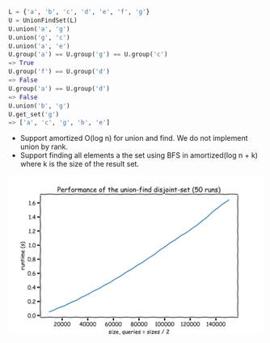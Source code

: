 ```python
L = {'a', 'b', 'c', 'd', 'e', 'f', 'g'}
U = UnionFindSet(L)
U.union('a', 'g')
U.union('g', 'c')
U.union('a', 'e')
U.group('a') == U.group('g') == U.group('c')
=> True
U.group('f') == U.group('d')
=> False
U.group('a') == U.group('d')
=> False
U.union('b', 'g')
U.get_set('g')
=> ['a', 'c', 'g', 'b', 'e']
```
- Support amortized O(log n) for union and find. We do not implement union by rank.
- Support finding all elements a the set using BFS in amortized(log n + k) where k is the size of the result set.

![Preformance](https://github.com/ssantichaivekin/algos/blob/master/uf_set/screenshot2.png)